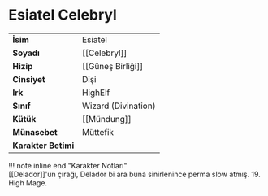 # Esiatel Celebryl  
|  |  |  
|---|---|  
| **İsim** | Esiatel |  
| **Soyadı** | [[Celebryl]] |  
| **Hizip** | [[Güneş Birliği]] |  
| **Cinsiyet** | Dişi |  
| **Irk** | HighElf |  
| **Sınıf** | Wizard (Divination) |  
| **Kütük** | [[Mündung]] |  
| **Münasebet** | Müttefik |  
| **Karakter Betimi** |  |  
  
  
!!! note inline end "Karakter Notları"  
	[[Delador]]'un çırağı, Delador bi ara buna sinirlenince perma slow atmış. 19. High Mage.  